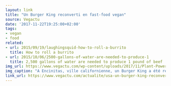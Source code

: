 ```yaml
---
layout: link
title: "Un Burger King reconverti en fast-food vegan"
source: Vegactu
date: '2017-11-22T19:25:00+02:00'
tags:
- vegan
- food
related:
- url: 2015/09/19/laughingsquid-how-to-roll-a-burrito
  title: How to roll a burrito
- url: 2015/10/06/2500-gallons-of-water-are-needed-to-produce-1
  title: 2,500 gallons of water are needed to produce 1 pound of beef
img_url: https://www.vegactu.com/wp-content/uploads/2017/11/Plant-Power-Fast-Food.jpg
img_caption: "A Encinitas, ville californienne, un Burger King a été repris par une autre enseigne qui continue à servir burgers, frites et milk-shakes. Une seule différence, mais pas des moindres : tout est vegan."
link_url: https://www.vegactu.com/actualite/usa-un-burger-king-reconverti-en-fast-food-vegan-26285/
---
```

